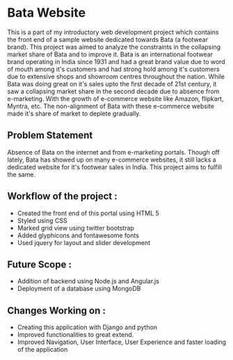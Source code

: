 # Bata Website

This is a part of my introductory web development project which contains the front end of a sample website dedicated towards Bata (a footwear brand). This project was aimed to analyze the constraints in the collapsing market share of Bata and to improve it.
Bata is an international footwear brand operating in India since 1931 and had a great brand value due to word of mouth among it's customers and had strong hold among it's customers due to extensive shops and showroom centres throughout the nation. While Bata was doing great on it's sales upto the first decade of 21st century, it saw a collapsing market share in the second decade due to absence from e-marketing.
With the growth of e-commerce website like Amazon, flipkart, Myntra, etc. The non-alignment of Bata with these e-commerce website made it's share of market to deplete gradually.

## Problem Statement

Absence of Bata on the internet and from e-marketing portals. Though off lately, Bata has showed up on many e-commerce websites, it still lacks a dedicated website for it's footwear sales in India. This project aims to fulfill the same.

## Workflow of the project :

- Created the front end of this portal using HTML 5
- Styled using CSS
- Marked grid view using twitter bootstrap
- Added glyphicons and fontawesome fonts
- Used jquery for layout and slider development

## Future Scope :

- Addition of backend using Node.js and Angular.js
- Deployment of a database using MongoDB

## Changes Working on :
- Creating this application with Django and python 
- Improved functionalities to great extend.
- Improved Navigation, User Interface, User Experience and faster loading of the application
